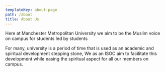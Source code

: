 ```yaml
---
templateKey: about-page
path: /about
title: About Us
---
```

Here at Manchester Metropolitan University we aim to be the Muslim voice on campus for students led by students 

For many, university is a period of time that is used as an academic and spiritual development stepping stone, We as an ISOC aim to facilitate this development while easing the spiritual aspect for all our members on campus.